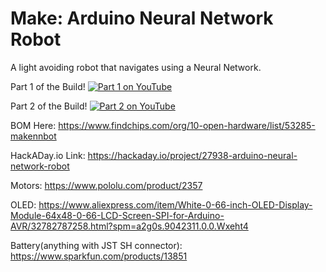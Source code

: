 # Make: Arduino Neural Network Robot
A light avoiding robot that navigates using a Neural Network.

Part 1 of the Build!
[![Part 1 on YouTube](https://img.youtube.com/vi/0D5lcNIEa24/0.jpg)](https://youtu.be/0D5lcNIEa24)

Part 2 of the Build!
[![Part 2 on YouTube](https://img.youtube.com/vi/fCmMrSfEsuU/0.jpg)](https://youtu.be/fCmMrSfEsuU)


BOM Here: https://www.findchips.com/org/10-open-hardware/list/53285-makennbot

HackADay.io Link: https://hackaday.io/project/27938-arduino-neural-network-robot

Motors: https://www.pololu.com/product/2357

OLED: https://www.aliexpress.com/item/White-0-66-inch-OLED-Display-Module-64x48-0-66-LCD-Screen-SPI-for-Arduino-AVR/32782787258.html?spm=a2g0s.9042311.0.0.Wxeht4

Battery(anything with JST SH connector): https://www.sparkfun.com/products/13851


